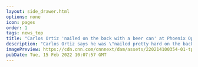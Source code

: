 ```yaml
---
layout: side_drawer.html
options: none
icon: pages
order: 1
tags: news_top
title: "Carlos Ortiz 'nailed on the back with a beer can' at Phoenix Open"
description: "Carlos Ortiz says he was \"nailed pretty hard on the back with a beer can,\" which had been thrown from the fans in celebration after he hit a hole-in-one at TPC Scottsdale in Arizona during the Phoenix Open. "
imagePreview: https://cdn.cnn.com/cnnnext/dam/assets/220214100354-01-tpc-scottsdale-video-synd-2.jpg
pubDate: Tue, 15 Feb 2022 10:07:57 GMT
---
```

